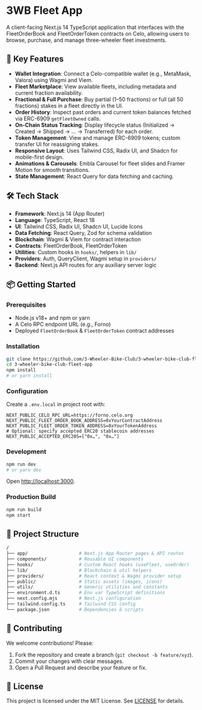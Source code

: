 # 3WB Fleet App

A client-facing Next.js 14 TypeScript application that interfaces with the FleetOrderBook and FleetOrderToken contracts on Celo, allowing users to browse, purchase, and manage three-wheeler fleet investments.

## 🚀 Key Features

- **Wallet Integration**: Connect a Celo-compatible wallet (e.g., MetaMask, Valora) using Wagmi and Viem.
- **Fleet Marketplace**: View available fleets, including metadata and current fraction availability.
- **Fractional & Full Purchase**: Buy partial (1–50 fractions) or full (all 50 fractions) stakes in a fleet directly in the UI.
- **Order History**: Inspect past orders and current token balances fetched via ERC-6909 `getFleetOwned` calls.
- **On-Chain Status Tracking**: Display lifecycle status (Initialized → Created → Shipped → … → Transferred) for each order.
- **Token Management**: View and manage ERC-6909 tokens; custom transfer UI for reassigning stakes.
- **Responsive Layout**: Uses Tailwind CSS, Radix UI, and Shadcn for mobile-first design.
- **Animations & Carousels**: Embla Carousel for fleet slides and Framer Motion for smooth transitions.
- **State Management**: React Query for data fetching and caching.

## 🛠 Tech Stack

- **Framework**: Next.js 14 (App Router)  
- **Language**: TypeScript, React 18  
- **UI**: Tailwind CSS, Radix UI, Shadcn UI, Lucide Icons  
- **Data Fetching**: React Query, Zod for schema validation  
- **Blockchain**: Wagmi & Viem for contract interaction  
- **Contracts**: FleetOrderBook, FleetOrderToken  
- **Utilities**: Custom hooks in `hooks/`, helpers in `lib/`  
- **Providers**: Auth, QueryClient, Wagmi setup in `providers/`
- **Backend**: Next.js API routes for any auxiliary server logic  

## 📦 Getting Started

### Prerequisites

- Node.js v18+ and npm or yarn
- A Celo RPC endpoint URL (e.g., Forno)
- Deployed `FleetOrderBook` & `FleetOrderToken` contract addresses

### Installation

```bash
git clone https://github.com/3-Wheeler-Bike-Club/3-wheeler-bike-club-fleet-app.git
cd 3-wheeler-bike-club-fleet-app
npm install
# or yarn install
```

### Configuration

Create a `.env.local` in project root with:

```env
NEXT_PUBLIC_CELO_RPC_URL=https://forno.celo.org
NEXT_PUBLIC_FLEET_ORDER_BOOK_ADDRESS=0xYourContractAddress
NEXT_PUBLIC_FLEET_ORDER_TOKEN_ADDRESS=0xYourTokenAddress
# Optional: specify accepted ERC20 stablecoin addresses
NEXT_PUBLIC_ACCEPTED_ERC20S=["0x…", "0x…"]
```

### Development

```bash
npm run dev
# or yarn dev
```

Open [http://localhost:3000](http://localhost:3000).

### Production Build

```bash
npm run build
npm start
```

## 📁 Project Structure

```bash
/
├── app/                   # Next.js App Router pages & API routes
├── components/            # Reusable UI components
├── hooks/                 # Custom React hooks (useFleet, useOrder)
├── lib/                   # Blockchain & util helpers
├── providers/             # React context & Wagmi provider setup
├── public/                # Static assets (images, icons)
├── utils/                 # Generic utilities and constants
├── environment.d.ts       # Env var TypeScript definitions
├── next.config.mjs        # Next.js configuration
├── tailwind.config.ts     # Tailwind CSS config
└── package.json           # Dependencies & scripts
```

## 🤝 Contributing

We welcome contributions! Please:
1. Fork the repository and create a branch (`git checkout -b feature/xyz`).
2. Commit your changes with clear messages.
3. Open a Pull Request and describe your feature or fix.

## 📄 License

This project is licensed under the MIT License. See [LICENSE](LICENSE) for details.
```

